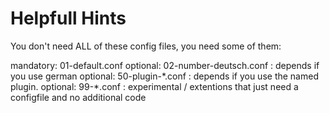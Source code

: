 # Helpfull Hints

You don't need ALL of these config files, you need some of them:


mandatory: 01-default.conf
optional:  02-number-deutsch.conf : depends if you use german
optional:  50-plugin-\*.conf : depends if you use the named plugin.
optional:  99-\*.conf : experimental / extentions that just need a configfile and no additional code
